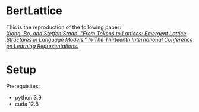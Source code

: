 # BertLattice

This is the reproduction of the following paper:  
[*Xiong, Bo, and Steffen Staab. "From Tokens to Lattices: Emergent Lattice Structures in Language Models." In The Thirteenth International Conference on Learning Representations.*](https://openreview.net/forum?id=md9qolJwLl)
# Setup
Prerequisites:
- python 3.9
- cuda 12.8

<!-- ## Base Models (temporarily hidden)
- BERT
  - [paper](https://aclanthology.org/N19-1423/)
  - [github](https://github.com/google-research/bert)
  - [huggingface](https://huggingface.co/google-bert/bert-large-uncased)

- ModernBERT
  - [paper](https://arxiv.org/abs/2412.13663)
  - [github](https://github.com/AnswerDotAI/ModernBERT)
  - [huggingface](https://huggingface.co/collections/answerdotai/modernbert-67627ad707a4acbf33c41deb)
 
- DeBERTaV3
  - [paper](https://openreview.net/forum?id=sE7-XhLxHA)
  - [github](https://github.com/microsoft/DeBERTa)
  - [huggingface](https://huggingface.co/microsoft/deberta-v3-large)
-->
